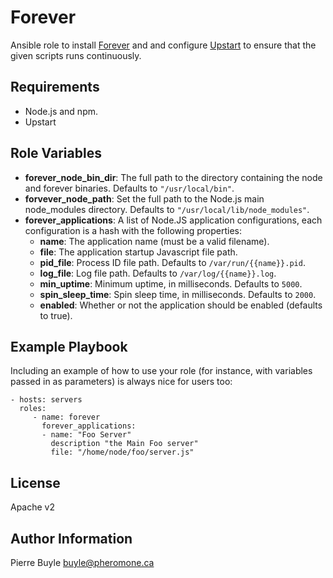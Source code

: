 Forever
=======

Ansible role to install [Forever](https://github.com/nodejitsu/forever) and and configure
[Upstart](http://upstart.ubuntu.com/) to ensure that the given scripts runs continuously.

Requirements
------------

- Node.js and npm.
- Upstart

Role Variables
--------------

- **forever_node_bin_dir**: The full path to the directory containing the node and forever binaries. Defaults to
  `"/usr/local/bin"`.
- **forvever_node_path**: Set the full path to the Node.js main node_modules directory. Defaults to
  `"/usr/local/lib/node_modules"`.
- **forever_applications**: A list of Node.JS application configurations, each configuration is a hash with the
  following properties:
    - **name**: The application name (must be a valid filename).
    - **file**: The application startup Javascript file path.
    - **pid_file**: Process ID file path. Defaults to `/var/run/{{name}}.pid`.
    - **log_file**: Log file path. Defaults to `/var/log/{{name}}.log`.
    - **min_uptime**: Minimum uptime, in milliseconds. Defaults to `5000`.
    - **spin_sleep_time**: Spin sleep time, in milliseconds. Defaults to `2000`.
    - **enabled**:  Whether or not the application should be enabled (defaults to true).

Example Playbook
-------------------------

Including an example of how to use your role (for instance, with variables passed in as parameters) is always nice for users too:

    - hosts: servers
      roles:
         - name: forever
           forever_applications:
           - name: "Foo Server"
             description "the Main Foo server"
             file: "/home/node/foo/server.js"

License
-------

Apache v2

Author Information
------------------

Pierre Buyle <buyle@pheromone.ca>

